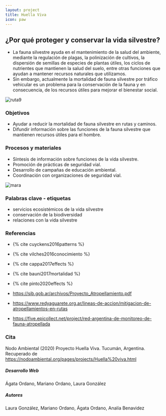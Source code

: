 ```yaml
---
layout: project
title: Huella Viva
icon: paw
---
```


## ¿Por qué proteger y conservar la vida silvestre?

- La fauna silvestre ayuda en el mantenimiento de la salud del ambiente, mediante la regulación de plagas, la polinización de cultivos, la dispersión de semillas de especies de plantas útiles, los ciclos de nutrientes que mantienen la salud del suelo, entre otras funciones que ayudan a mantener recursos naturales que utilizamos.
- Sin embargo, actualmente la mortalidad de fauna silvestre por tráfico vehicular es un problema para la conservación de la fauna y en consecuencia, de los recursos útiles para mejorar el bienestar social.

![ruta9](/assets/images/projects/ruta9.jpg)

### Objetivos

- Ayudar a reducir la mortalidad de fauna silvestre en rutas y caminos.
- Difundir información sobre las funciones de la fauna silvestre que mantienen recursos útiles para el hombre.

### Procesos y materiales

- Síntesis de información sobre funciones de la vida silvestre.
- Promoción de prácticas de seguridad vial.
- Desarrollo de campañas de educación ambiental.
- Coordinación con organizaciones de seguridad vial.

![mara](/assets/images/projects/mara.jpg)

### Palabras clave - etiquetas

- servicios ecosistémicos de la vida silvestre
- conservación de la biodiversidad
- relaciones con la vida silvestre

### Referencias

- {% cite cuyckens2016patterns %}

- {% cite vilches2016conocimiento %}
- {% cite cappa2017effects %}
- {% cite bauni2017mortalidad %}
- {% cite pinto2020effects %}

- <https://sib.gob.ar/archivos/Proyecto_Atropellamiento.pdf>
- <https://www.redyaguarete.org.ar/lineas-de-accion/mitigacion-de-atropellamientos-en-rutas>
- <https://five.epicollect.net/project/red-argentina-de-monitoreo-de-fauna-atropellada>

### Cita

Nodo Ambiental (2020) Proyecto Huella Viva. Tucumán, Argentina. Recuperado de <https://nodoambiental.org/pages/projects/Huella%20viva.html>

##### Desarrollo Web

Ágata Ordano, Mariano Ordano, Laura González

##### Autores

Laura González, Mariano Ordano, Ágata Ordano, Analía Benavidez

<cc-license type="by-nc"></cc-license>
